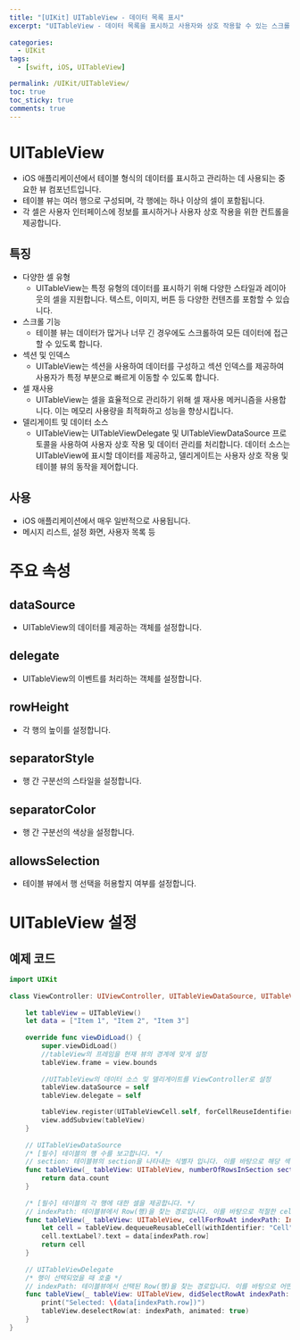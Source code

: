 ```yaml
---
title: "[UIKit] UITableView - 데이터 목록 표시"
excerpt: "UITableView - 데이터 목록을 표시하고 사용자와 상호 작용할 수 있는 스크롤 가능한 UI 요소"
  
categories:
  - UIKit
tags:
  - [swift, iOS, UITableView]

permalink: /UIKit/UITableView/ 
toc: true         
toc_sticky: true   
comments: true      
---
```


# UITableView 
- iOS 애플리케이션에서 테이블 형식의 데이터를 표시하고 관리하는 데 사용되는 중요한 뷰 컴포넌트입니다. 
- 테이블 뷰는 여러 행으로 구성되며, 각 행에는 하나 이상의 셀이 포함됩니다. 
- 각 셀은 사용자 인터페이스에 정보를 표시하거나 사용자 상호 작용을 위한 컨트롤을 제공합니다.

## 특징
- 다양한 셀 유형
    - UITableView는 특정 유형의 데이터를 표시하기 위해 다양한 스타일과 레이아웃의 셀을 지원합니다. 텍스트, 이미지, 버튼 등 다양한 컨텐츠를 포함할 수 있습니다.
- 스크롤 기능
    - 테이블 뷰는 데이터가 많거나 너무 긴 경우에도 스크롤하여 모든 데이터에 접근할 수 있도록 합니다.
- 섹션 및 인덱스
    - UITableView는 섹션을 사용하여 데이터를 구성하고 섹션 인덱스를 제공하여 사용자가 특정 부분으로 빠르게 이동할 수 있도록 합니다.
- 셀 재사용
    - UITableView는 셀을 효율적으로 관리하기 위해 셀 재사용 메커니즘을 사용합니다. 이는 메모리 사용량을 최적화하고 성능을 향상시킵니다.
- 델리게이트 및 데이터 소스
    - UITableView는 UITableViewDelegate 및 UITableViewDataSource 프로토콜을 사용하여 사용자 상호 작용 및 데이터 관리를 처리합니다. 데이터 소스는 UITableView에 표시할 데이터를 제공하고, 델리게이트는 사용자 상호 작용 및 테이블 뷰의 동작을 제어합니다.

## 사용 
- iOS 애플리케이션에서 매우 일반적으로 사용됩니다. 
- 메시지 리스트, 설정 화면, 사용자 목록 등

# 주요 속성 
## dataSource 
- UITableView의 데이터를 제공하는 객체를 설정합니다. 

## delegate 
- UITableView의 이벤트를 처리하는 객체를 설정합니다. 

## rowHeight 
- 각 행의 높이를 설정합니다.

## separatorStyle
- 행 간 구분선의 스타일을 설정합니다. 

## separatorColor
- 행 간 구분선의 색상을 설정합니다. 

## allowsSelection 
- 테이블 뷰에서 행 선택을 허용할지 여부를 설정합니다. 

# UITableView 설정 
## 예제 코드
```swift
import UIKit
  
class ViewController: UIViewController, UITableViewDataSource, UITableViewDelegate {  
      
    let tableView = UITableView()  
    let data = ["Item 1", "Item 2", "Item 3"]  
      
    override func viewDidLoad() {  
        super.viewDidLoad()  
        //tableView의 프레임을 현재 뷰의 경계에 맞게 설정
        tableView.frame = view.bounds  
        
        //UITableView의 데이터 소스 및 델리게이트를 ViewController로 설정
        tableView.dataSource = self  
        tableView.delegate = self  

        tableView.register(UITableViewCell.self, forCellReuseIdentifier: "Cell")  
        view.addSubview(tableView)  
    }  
      
    // UITableViewDataSource		
    /* [필수] 테이블의 행 수를 보고합니다. */
    // section: 테이블뷰의 section을 나타내는 식별자 입니다. 이를 바탕으로 해당 섹션의 count를 반환합니다.
    func tableView(_ tableView: UITableView, numberOfRowsInSection section: Int) -> Int {  
        return data.count  
    }  
    
    /* [필수] 테이블의 각 행에 대한 셀을 제공합니다. */
    // indexPath: 테이블뷰에서 Row(행)을 찾는 경로입니다. 이를 바탕으로 적절한 cell을 반환합니다.
    func tableView(_ tableView: UITableView, cellForRowAt indexPath: IndexPath) -> UITableViewCell {  
        let cell = tableView.dequeueReusableCell(withIdentifier: "Cell", for: indexPath)  
        cell.textLabel?.text = data[indexPath.row]  
        return cell  
    }  
      
    // UITableViewDelegate	
    /* 행이 선택되었을 때 호출 */
    // indexPath: 테이블뷰에서 선택된 Row(행)을 찾는 경로입니다. 이를 바탕으로 어떤 행이 선택되었는지 파악할 수 있습니다.
    func tableView(_ tableView: UITableView, didSelectRowAt indexPath: IndexPath) {  
        print("Selected: \(data[indexPath.row])")  
        tableView.deselectRow(at: indexPath, animated: true)  
    }  
}
```
